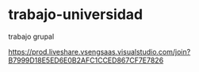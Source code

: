 # trabajo-universidad
trabajo grupal


https://prod.liveshare.vsengsaas.visualstudio.com/join?B7999D18E5ED6E0B2AFC1CCED867CF7E7826